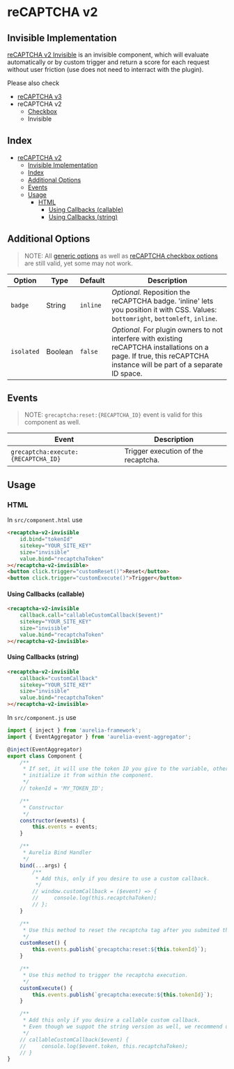 # reCAPTCHA v2

##  Invisible Implementation

[reCAPTCHA v2 Invisible](https://developers.google.com/recaptcha/docs/invisible) is an invisible component, which will evaluate automatically or by custom trigger and return a score for each request without user friction (use does not need to interract with the plugin).

Please also check

* [reCAPTCHA v3](https://github.com/dragoscirjan/aurelia-google-recaptcha/blob/master/doc/recaptcha-v3.md)
* reCAPTCHA v2
  * [Checkbox](https://github.com/dragoscirjan/aurelia-google-recaptcha/blob/master/doc/recaptcha-v2.md)
  * Invisible

## Index

<!-- TOC -->

- [reCAPTCHA v2](#recaptcha-v2)
    - [Invisible Implementation](#invisible-implementation)
    - [Index](#index)
    - [Additional Options](#additional-options)
    - [Events](#events)
    - [Usage](#usage)
        - [HTML](#html)
            - [Using Callbacks (callable)](#using-callbacks-callable)
            - [Using Callbacks (string)](#using-callbacks-string)

<!-- /TOC -->

## Additional Options

> NOTE: All [generic options](https://github.com/dragoscirjan/aurelia-google-recaptcha#generic-options) as well as [reCAPTCHA checkbox options](https://github.com/dragoscirjan/aurelia-google-recaptcha/blob/master/doc/recaptcha-v2.md) are still valid, yet some may not work.

| Option | Type | Default | Description |
|---|---|---|---|
| `badge` | String | `inline` | _Optional._ Reposition the reCAPTCHA badge. 'inline' lets you position it with CSS. Values: `bottomright`, `bottomleft`, `inline`.  |
| `isolated` | Boolean  | `false` | _Optional._ For plugin owners to not interfere with existing reCAPTCHA installations on a page. If true, this reCAPTCHA instance will be part of a separate ID space. |

## Events

> NOTE: `grecaptcha:reset:{RECAPTCHA_ID}` event is valid for this component as well.

| Event | Description |
|---|---|
| `grecaptcha:execute:{RECAPTCHA_ID}` | Trigger execution of the recaptcha. |


## Usage

### HTML

In `src/component.html` use

```html
<recaptcha-v2-invisible
    id.bind="tokenId"
    sitekey="YOUR_SITE_KEY"
    size="invisible"
    value.bind="recaptchaToken"
></recaptcha-v2-invisible>
<button click.trigger="customReset()">Reset</button>
<button click.trigger="customExecute()">Trigger</button>
```

#### Using Callbacks (callable)

```html
<recaptcha-v2-invisible
    callback.call="callableCustomCallback($event)"
    sitekey="YOUR_SITE_KEY"
    size="invisible"
    value.bind="recaptchaToken"
></recaptcha-v2-invisible>
```

#### Using Callbacks (string)

```html
<recaptcha-v2-invisible
    callback="customCallback"
    sitekey="YOUR_SITE_KEY"
    size="invisible"
    value.bind="recaptchaToken"
></recaptcha-v2-invisible>
````

In `src/component.js` use

```javascript
import { inject } from 'aurelia-framework';
import { EventAggregator } from 'aurelia-event-aggregator';

@inject(EventAggregator)
export class Component {
    /**
     * If set, it will use the token ID you give to the variable, otherwise it will 
     * initialize it from within the component.
     */
    // tokenId = 'MY_TOKEN_ID';

    /**
     * Constructor
     */
    constructor(events) {
        this.events = events;
    }

    /**
     * Aurelia Bind Handler
     */
    bind(...args) {
        /**
         * Add this, only if you desire to use a custom callback.
         */
        // window.customCallback = ($event) => {
        //     console.log(this.recaptchaToken);
        // };
    }

    /**
     * Use this method to reset the recaptcha tag after you submited the token.
     */
    customReset() {
        this.events.publish(`grecaptcha:reset:${this.tokenId}`);
    }

    /**
     * Use this method to trigger the recaptcha execution.
     */
    customExecute() {
        this.events.publish(`grecaptcha:execute:${this.tokenId}`);
    }

    /**
     * Add this only if you desire a callable custom callback.
     * Even though we suppot the string version as well, we recommend using this one for better integration with Aurelia.
     */
    // callableCustomCallback($event) {
    //     console.log($event.token, this.recaptchaToken);
    // }
}
```